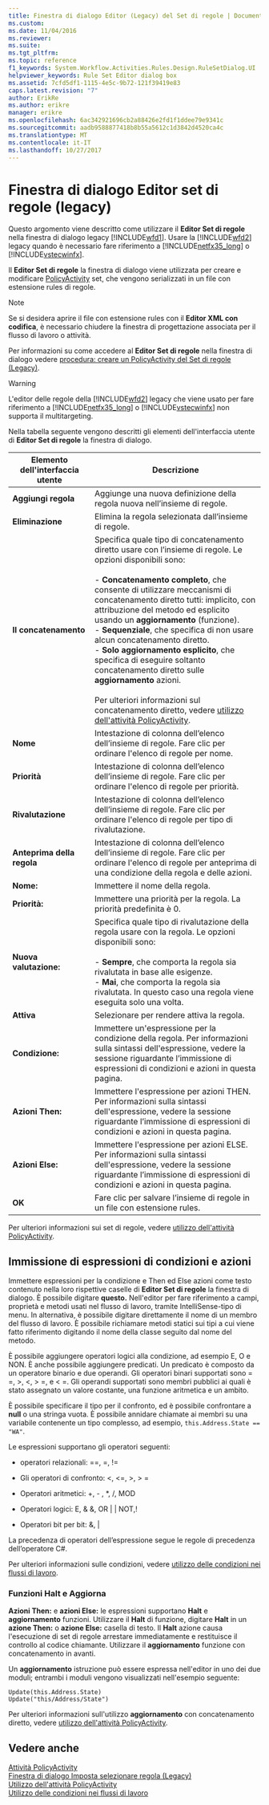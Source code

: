 ```yaml
---
title: Finestra di dialogo Editor (Legacy) del Set di regole | Documenti Microsoft
ms.custom: 
ms.date: 11/04/2016
ms.reviewer: 
ms.suite: 
ms.tgt_pltfrm: 
ms.topic: reference
f1_keywords: System.Workflow.Activities.Rules.Design.RuleSetDialog.UI
helpviewer_keywords: Rule Set Editor dialog box
ms.assetid: 7cfd5df1-1115-4e5c-9b72-121f39419e83
caps.latest.revision: "7"
author: ErikRe
ms.author: erikre
manager: erikre
ms.openlocfilehash: 6ac342921696cb2a88426e2fd1f1ddee79e9341c
ms.sourcegitcommit: aadb9588877418b8b55a5612c1d3842d4520ca4c
ms.translationtype: MT
ms.contentlocale: it-IT
ms.lasthandoff: 10/27/2017
---
```

# <a name="rule-set-editor-dialog-box-legacy"></a>Finestra di dialogo Editor set di regole (legacy)
Questo argomento viene descritto come utilizzare il **Editor Set di regole** nella finestra di dialogo legacy [!INCLUDE[wfd1](../workflow-designer/includes/wfd1_md.md)]. Usare la [!INCLUDE[wfd2](../workflow-designer/includes/wfd2_md.md)] legacy quando è necessario fare riferimento a [!INCLUDE[netfx35_long](../workflow-designer/includes/netfx35_long_md.md)] o [!INCLUDE[vstecwinfx](../workflow-designer/includes/vstecwinfx_md.md)].  
  
 Il **Editor Set di regole** la finestra di dialogo viene utilizzata per creare e modificare [PolicyActivity](http://go.microsoft.com/fwlink?LinkID=65019) set, che vengono serializzati in un file con estensione rules di regole.  
  
> [!NOTE]
>  Se si desidera aprire il file con estensione rules con il **Editor XML con codifica**, è necessario chiudere la finestra di progettazione associata per il flusso di lavoro o attività.  
  
 Per informazioni su come accedere al **Editor Set di regole** nella finestra di dialogo vedere [procedura: creare un PolicyActivity del Set di regole (Legacy)](../workflow-designer/how-to-create-a-policyactivity-rule-set-legacy.md).  
  
> [!WARNING]
>  L'editor delle regole della [!INCLUDE[wfd2](../workflow-designer/includes/wfd2_md.md)] legacy che viene usato per fare riferimento a [!INCLUDE[netfx35_long](../workflow-designer/includes/netfx35_long_md.md)] o [!INCLUDE[vstecwinfx](../workflow-designer/includes/vstecwinfx_md.md)] non supporta il multitargeting.  
  
 Nella tabella seguente vengono descritti gli elementi dell'interfaccia utente di **Editor Set di regole** la finestra di dialogo.  
  
|Elemento dell'interfaccia utente|Descrizione|  
|----------------|-----------------|  
|**Aggiungi regola**|Aggiunge una nuova definizione della regola nuova nell’insieme di regole.|  
|**Eliminazione**|Elimina la regola selezionata dall’insieme di regole.|  
|**Il concatenamento**|Specifica quale tipo di concatenamento diretto usare con l’insieme di regole. Le opzioni disponibili sono:<br /><br /> -   **Concatenamento completo**, che consente di utilizzare meccanismi di concatenamento diretto tutti: implicito, con attribuzione del metodo ed esplicito usando un **aggiornamento** (funzione).<br />-   **Sequenziale**, che specifica di non usare alcun concatenamento diretto.<br />-   **Solo aggiornamento esplicito**, che specifica di eseguire soltanto concatenamento diretto sulle **aggiornamento** azioni.<br /><br /> Per ulteriori informazioni sul concatenamento diretto, vedere [utilizzo dell'attività PolicyActivity](http://go.microsoft.com/fwlink?LinkID=65004).|  
|**Nome**|Intestazione di colonna dell’elenco dell’insieme di regole. Fare clic per ordinare l'elenco di regole per nome.|  
|**Priorità**|Intestazione di colonna dell’elenco dell’insieme di regole. Fare clic per ordinare l'elenco di regole per priorità.|  
|**Rivalutazione**|Intestazione di colonna dell’elenco dell’insieme di regole. Fare clic per ordinare l'elenco di regole per tipo di rivalutazione.|  
|**Anteprima della regola**|Intestazione di colonna dell’elenco dell’insieme di regole. Fare clic per ordinare l'elenco di regole per anteprima di una condizione della regola e delle azioni.|  
|**Nome:**|Immettere il nome della regola.|  
|**Priorità:**|Immettere una priorità per la regola. La priorità predefinita è 0.|  
|**Nuova valutazione:**|Specifica quale tipo di rivalutazione della regola usare con la regola. Le opzioni disponibili sono:<br /><br /> -   **Sempre**, che comporta la regola sia rivalutata in base alle esigenze.<br />-   **Mai**, che comporta la regola sia rivalutata. In questo caso una regola viene eseguita solo una volta.|  
|**Attiva**|Selezionare per rendere attiva la regola.|  
|**Condizione:**|Immettere un'espressione per la condizione della regola. Per informazioni sulla sintassi dell'espressione, vedere la sessione riguardante l’immissione di espressioni di condizioni e azioni in questa pagina.|  
|**Azioni Then:**|Immettere l'espressione per azioni THEN. Per informazioni sulla sintassi dell'espressione, vedere la sessione riguardante l’immissione di espressioni di condizioni e azioni in questa pagina.|  
|**Azioni Else:**|Immettere l'espressione per azioni ELSE. Per informazioni sulla sintassi dell'espressione, vedere la sessione riguardante l’immissione di espressioni di condizioni e azioni in questa pagina.|  
|**OK**|Fare clic per salvare l’insieme di regole in un file con estensione rules.|  
  
 Per ulteriori informazioni sui set di regole, vedere [utilizzo dell'attività PolicyActivity](http://go.microsoft.com/fwlink?LinkID=65004).  
  
## <a name="entering-condition-and-action-expressions"></a>Immissione di espressioni di condizioni e azioni  
 Immettere espressioni per la condizione e Then ed Else azioni come testo contenuto nella loro rispettive caselle di **Editor Set di regole** la finestra di dialogo. È possibile digitare **questo.** Nell'editor per fare riferimento a campi, proprietà e metodi usati nel flusso di lavoro, tramite IntelliSense-tipo di menu. In alternativa, è possibile digitare direttamente il nome di un membro del flusso di lavoro. È possibile richiamare metodi statici sui tipi a cui viene fatto riferimento digitando il nome della classe seguito dal nome del metodo.  
  
 È possibile aggiungere operatori logici alla condizione, ad esempio E, O e NON. È anche possibile aggiungere predicati. Un predicato è composto da un operatore binario e due operandi. Gli operatori binari supportati sono = =, >, \<, > =, e < =. Gli operandi supportati sono membri pubblici ai quali è stato assegnato un valore costante, una funzione aritmetica e un ambito.  
  
 È possibile specificare il tipo per il confronto, ed è possibile confrontare a **null** o una stringa vuota. È possibile annidare chiamate ai membri su una variabile contenente un tipo complesso, ad esempio, `this.Address.State == "WA"`.  
  
 Le espressioni supportano gli operatori seguenti:  
  
-   operatori relazionali: ==, =, !=  
  
-   Gli operatori di confronto: <, \<=, >, > =  
  
-   Operatori aritmetici: +, - , *, /, MOD  
  
-   Operatori logici: E, & &, OR &#124; &#124; NOT,!  
  
-   Operatori bit per bit: &, &#124;  
  
 La precedenza di operatori dell’espressione segue le regole di precedenza dell’operatore C#.  
  
 Per ulteriori informazioni sulle condizioni, vedere [utilizzo delle condizioni nei flussi di lavoro](http://msdn.microsoft.com/en-us/541211f5-d382-4810-894f-71f00b34fa77).  
  
### <a name="halt-and-update-functions"></a>Funzioni Halt e Aggiorna  
 **Azioni Then:** e **azioni Else:** le espressioni supportano **Halt** e **aggiornamento** funzioni. Utilizzare il **Halt** di funzione, digitare **Halt** in un **azione Then:** o **azione Else:** casella di testo. Il **Halt** azione causa l'esecuzione di set di regole arrestare immediatamente e restituisce il controllo al codice chiamante. Utilizzare il **aggiornamento** funzione con concatenamento in avanti.  
  
 Un **aggiornamento** istruzione può essere espressa nell'editor in uno dei due moduli; entrambi i moduli vengono visualizzati nell'esempio seguente:  
  
```  
Update(this.Address.State)  
Update("this/Address/State")  
```  
  
 Per ulteriori informazioni sull'utilizzo **aggiornamento** con concatenamento diretto, vedere [utilizzo dell'attività PolicyActivity](http://go.microsoft.com/fwlink?LinkID=65004).  
  
## <a name="see-also"></a>Vedere anche  
 [Attività PolicyActivity](http://go.microsoft.com/fwlink?LinkID=65019)   
 [Finestra di dialogo Imposta selezionare regola (Legacy)](../workflow-designer/select-rule-set-dialog-box-legacy.md)   
 [Utilizzo dell'attività PolicyActivity](http://go.microsoft.com/fwlink?LinkID=65004)   
 [Utilizzo delle condizioni nei flussi di lavoro](http://go.microsoft.com/fwlink?LinkID=65009)